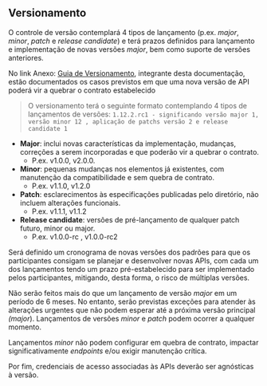 ## Versionamento

O controle de versão contemplará 4 tipos de lançamento (p.ex. *major*, *minor*, *patch* e *release candidate*) e terá
prazos definidos para lançamento e implementação de novas versões *major*, bem como suporte de versões anteriores.

No link Anexo: [Guia de Versionamento](#guia-de-versionamento), integrante desta documentação, estão documentados os casos previstos em que uma nova versão de API poderá vir a quebrar o contrato estabelecido

> O versionamento terá o seguinte formato contemplando 4 tipos de lançamentos de versões:
`1.12.2.rc1 - significando versão major 1, versão minor 12 , aplicação de patchs versão 2 e release candidate 1 `

* **Major**: inclui novas características da implementação, mudanças, correções a serem incorporadas e que poderão vir a quebrar o contrato.
	- P.ex. v1.0.0, v2.0.0.
* **Minor**: pequenas mudanças nos elementos já existentes, com manutenção da compatibilidade e sem quebra de contrato.
    - P.ex. v1.1.0, v1.2.0
* **Patch**: esclarecimentos às especificações publicadas pelo diretório, não incluem alterações funcionais.
    - P.ex. v1.1.1, v1.1.2
* **Release candidate**: versões de pré-lançamento de qualquer patch futuro, minor ou major.
    - P.ex. v1.0.0-rc , v1.0.0-rc2
	
Será definido um cronograma de novas versões dos padrões para que os participantes consigam se planejar e desenvolver novas APIs, com cada um dos lançamentos tendo um prazo pré-estabelecido para ser implementado pelos participantes, mitigando, desta forma, o risco de múltiplas versões.
	
Não serão feitos mais do que um lançamento de versão *major* em um período de 6 meses. No entanto, serão previstas exceções para atender às alterações urgentes que não podem esperar até a próxima versão principal *(major*). Lançamentos de versões *minor* e *patch* podem ocorrer a qualquer momento.	
	
Lançamentos *minor* não podem configurar em quebra de contrato, impactar significativamente *endpoints* e/ou exigir manutenção crítica.	
	
Por fim, credenciais de acesso associadas às APIs deverão ser agnósticas à versão.